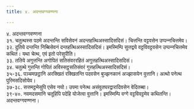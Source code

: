 ```yaml
---
title: ४. अदन्तवग्गवण्णना

---
```

४. अदन्तवग्गवण्णना  
३१. चतुत्थस्स पठमे अदन्तन्ति सविसेवनं अदन्तहत्थिअस्सादिसदिसं। चित्तन्ति वट्टवसेन उप्पन्‍नचित्तमेव।  
३२. दुतिये दन्तन्ति निब्बिसेवनं दन्तहत्थिअस्सादिसदिसं। इमस्मिम्पि सुत्तद्वये वट्टविवट्टवसेन उप्पन्‍नचित्तमेव कथितं। यथा चेत्थ, एवं इतो परेसुपीति।  
३३. ततिये अगुत्तन्ति अगोपितं सतिसंवररहितं अगुत्तहत्थिअस्सादिसदिसं।  
३४. चतुत्थे गुत्तन्ति गोपितं अविस्सट्ठसतिसंवरं गुत्तहत्थिअस्सादिसदिसं।  
३५-३६. पञ्‍चमछट्ठानि अरक्खितं रक्खितन्ति पदवसेन बुज्झनकानं अज्झासयेन वुत्तानि। अत्थो पनेत्थ पुरिमसदिसोयेव।  
३७-३८. सत्तमट्ठमेसुपि एसेव नयो। उपमा पनेत्थ असंवुतघरद्वारादिवसेन वेदितब्बा।  
३९-४०. नवमदसमानि चतूहिपि पदेहि योजेत्वा वुत्तानि। इमस्मिम्पि वग्गे वट्टविवट्टमेव कथितन्ति।  
अदन्तवग्गवण्णना।  